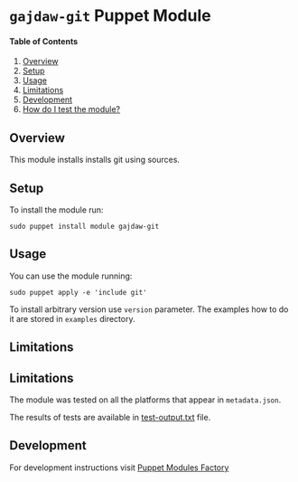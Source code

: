 # `gajdaw-git` Puppet Module

#### Table of Contents

1. [Overview](#overview)
2. [Setup](#setup)
3. [Usage](#usage)
4. [Limitations](#limitations)
5. [Development](#development)
6. [How do I test the module?](#how-do-i-test-the-module)

## Overview

This module installs installs git using sources.

## Setup

To install the module run:

    sudo puppet install module gajdaw-git

## Usage

You can use the module running:

    sudo puppet apply -e 'include git'

To install arbitrary version use `version` parameter.
The examples how to do it are stored in `examples` directory.



## Limitations

## Limitations

The module was tested on all the platforms that appear in `metadata.json`.

The results of tests are available in
[test-output.txt](https://github.com/puppet-by-examples/puppet-git/blob/master/test-output.txt) file.

## Development

For development instructions visit
[Puppet Modules Factory](https://github.com/puppet-by-examples/puppet-modules-factory)

